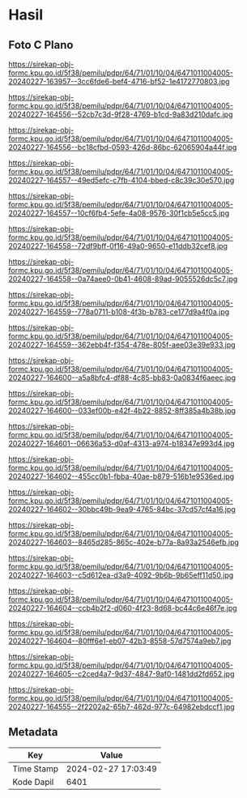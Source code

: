 # Hasil

## Foto C Plano

https://sirekap-obj-formc.kpu.go.id/5f38/pemilu/pdpr/64/71/01/10/04/6471011004005-20240227-163957--3cc6fde6-bef4-4716-bf52-1e4172770803.jpg

https://sirekap-obj-formc.kpu.go.id/5f38/pemilu/pdpr/64/71/01/10/04/6471011004005-20240227-164556--52cb7c3d-9f28-4769-b1cd-9a83d210dafc.jpg

https://sirekap-obj-formc.kpu.go.id/5f38/pemilu/pdpr/64/71/01/10/04/6471011004005-20240227-164556--bc18cfbd-0593-426d-86bc-62065904a44f.jpg

https://sirekap-obj-formc.kpu.go.id/5f38/pemilu/pdpr/64/71/01/10/04/6471011004005-20240227-164557--49ed5efc-c7fb-4104-bbed-c8c39c30e570.jpg

https://sirekap-obj-formc.kpu.go.id/5f38/pemilu/pdpr/64/71/01/10/04/6471011004005-20240227-164557--10cf6fb4-5efe-4a08-9576-30f1cb5e5cc5.jpg

https://sirekap-obj-formc.kpu.go.id/5f38/pemilu/pdpr/64/71/01/10/04/6471011004005-20240227-164558--72df9bff-0f16-49a0-9650-e11ddb32cef8.jpg

https://sirekap-obj-formc.kpu.go.id/5f38/pemilu/pdpr/64/71/01/10/04/6471011004005-20240227-164558--0a74aee0-0b41-4608-89ad-9055526dc5c7.jpg

https://sirekap-obj-formc.kpu.go.id/5f38/pemilu/pdpr/64/71/01/10/04/6471011004005-20240227-164559--778a0711-b108-4f3b-b783-ce177d9a4f0a.jpg

https://sirekap-obj-formc.kpu.go.id/5f38/pemilu/pdpr/64/71/01/10/04/6471011004005-20240227-164559--362ebb4f-f354-478e-805f-aee03e39e933.jpg

https://sirekap-obj-formc.kpu.go.id/5f38/pemilu/pdpr/64/71/01/10/04/6471011004005-20240227-164600--a5a8bfc4-df88-4c85-bb83-0a0834f6aeec.jpg

https://sirekap-obj-formc.kpu.go.id/5f38/pemilu/pdpr/64/71/01/10/04/6471011004005-20240227-164600--033ef00b-e42f-4b22-8852-8ff385a4b38b.jpg

https://sirekap-obj-formc.kpu.go.id/5f38/pemilu/pdpr/64/71/01/10/04/6471011004005-20240227-164601--06636a53-d0af-4313-a974-b18347e993d4.jpg

https://sirekap-obj-formc.kpu.go.id/5f38/pemilu/pdpr/64/71/01/10/04/6471011004005-20240227-164602--455cc0b1-fbba-40ae-b879-516b1e9536ed.jpg

https://sirekap-obj-formc.kpu.go.id/5f38/pemilu/pdpr/64/71/01/10/04/6471011004005-20240227-164602--30bbc49b-9ea9-4765-84bc-37cd57cf4a16.jpg

https://sirekap-obj-formc.kpu.go.id/5f38/pemilu/pdpr/64/71/01/10/04/6471011004005-20240227-164603--8465d285-865c-402e-b77a-8a93a2546efb.jpg

https://sirekap-obj-formc.kpu.go.id/5f38/pemilu/pdpr/64/71/01/10/04/6471011004005-20240227-164603--c5d612ea-d3a9-4092-9b6b-9b65eff11d50.jpg

https://sirekap-obj-formc.kpu.go.id/5f38/pemilu/pdpr/64/71/01/10/04/6471011004005-20240227-164604--ccb4b2f2-d060-4f23-8d68-bc44c6e46f7e.jpg

https://sirekap-obj-formc.kpu.go.id/5f38/pemilu/pdpr/64/71/01/10/04/6471011004005-20240227-164604--80fff6e1-eb07-42b3-8558-57d7574a9eb7.jpg

https://sirekap-obj-formc.kpu.go.id/5f38/pemilu/pdpr/64/71/01/10/04/6471011004005-20240227-164605--c2ced4a7-9d37-4847-9af0-1481dd2fd652.jpg

https://sirekap-obj-formc.kpu.go.id/5f38/pemilu/pdpr/64/71/01/10/04/6471011004005-20240227-164555--2f2202a2-65b7-462d-977c-64982ebdccf1.jpg


## Metadata

| Key        | Value               |
| ---------- | ------------------- |
| Time Stamp | 2024-02-27 17:03:49 |
| Kode Dapil | 6401                |



